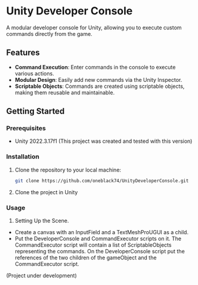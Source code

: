 # Unity Developer Console

A modular developer console for Unity, allowing you to execute custom commands directly from the game.

## Features

- **Command Execution**: Enter commands in the console to execute various actions.
- **Modular Design**: Easily add new commands via the Unity Inspector.
- **Scriptable Objects**: Commands are created using scriptable objects, making them reusable and maintainable.

## Getting Started

### Prerequisites

- Unity 2022.3.17f1 (This project was created and tested with this version)

### Installation

1. Clone the repository to your local machine:
   ```sh
   git clone https://github.com/oneblack74/UnityDeveloperConsole.git
   ```

2. Clone the project in Unity

### Usage

1. Setting Up the Scene.

- Create a canvas with an InputField and a TextMeshProUGUI as a child.
- Put the DeveloperConsole and CommandExecutor scripts on it. The CommandExecutor script will contain a list of ScriptableObjects representing the commands. On the DeveloperConsole script put the references of the two children of the gameObject and the CommandExecutor script.

(Project under development)
